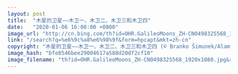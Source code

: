 ```yaml
---
layout: post
title:  "木星的卫星——木卫一、木卫二、木卫三和木卫四"
date:   "2020-01-06 16:00:00 +0800"
image_url: "http://cn.bing.com/th?id=OHR.GalileoMoons_ZH-CN0498325568_1920x1080.jpg&rf=LaDigue_1920x1080.jpg&pid=hp"
link: "/search?q=%e6%9c%a8%e6%98%9f&form=hpcapt&mkt=zh-cn"
copyright: "木星的卫星——木卫一、木卫二、木卫三和木卫四 (© Branko Šimunek/Alamy)"
image_hash: "bfe8546bee29004617a588d20df2cf10"
image_filename: "th?id=OHR.GalileoMoons_ZH-CN0498325568_1920x1080.jpg&rf=LaDigue_1920x1080.jpg&pid=hp"
---
```

